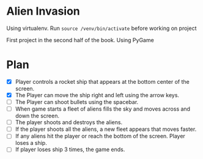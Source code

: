 # Alien Invasion

Using virtualenv. Run ```source /venv/bin/activate``` before working on project

First project in the second half of the book. Using PyGame

# Plan

- [x]   Player controls a rocket ship that appears at the bottom center of the screen.
- [x]   The Player can move the ship right and left using the arrow keys.
- [ ]   The Player can shoot bullets using the spacebar.
- [ ]   When game starts a fleet of aliens fills the sky and moves across and down the screen.
- [ ]   The player shoots and destroys the aliens.
- [ ]   If the player shoots all the aliens, a new fleet appears that moves faster.
- [ ]   If any aliens hit the player or reach the bottom of the screen. Player loses a ship.
- [ ]   If player loses ship 3 times, the game ends.